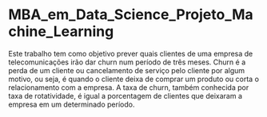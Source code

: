 # MBA_em_Data_Science_Projeto_Machine_Learning
Este trabalho tem como objetivo prever quais clientes de uma empresa de telecomunicações irão dar churn num período de três meses.
Churn é a perda de um cliente ou cancelamento de serviço pelo cliente por algum motivo, ou seja, é quando o cliente deixa de comprar um produto ou corta o relacionamento com a empresa. A taxa de churn, também conhecida por taxa de rotatividade, é igual a porcentagem de clientes que deixaram a empresa em um determinado período.
